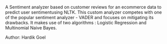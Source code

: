A Sentiment analyzer based on customer reviews for an ecommerce data to predict user sentimentusing NLTK.
This custom analyzer competes with one of the popular sentiment analyzer - VADER and focuses on mitigating its drawbacks.
It makes use of two algorithms : Logistic Regression and Multinomial Naive Bayes.

Author: Hardik Goel
